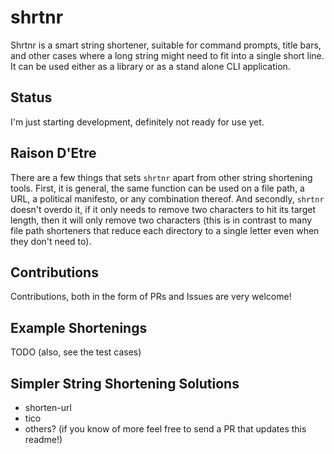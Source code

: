 # shrtnr
Shrtnr is a smart string shortener, suitable for command prompts, title bars, and other cases where
a long string might need to fit into a single short line.  It can be used either as a library or as
a stand alone CLI application.

## Status
I'm just starting development, definitely not ready for use yet.

## Raison D'Etre
There are a few things that sets `shrtnr` apart from other string shortening tools.  First, it is
general, the same function can be used on a file path, a URL, a political manifesto, or any
combination thereof.  And secondly, `shrtnr` doesn't overdo it, if it only needs to remove two
characters to hit its target length, then it will only remove two characters (this is in contrast
to many file path shorteners that reduce each directory to a single letter even when they don't
need to).

## Contributions
Contributions, both in the form of PRs and Issues are very welcome!

## Example Shortenings
TODO
(also, see the test cases)

## Simpler String Shortening Solutions
* shorten-url
* tico
* others? (if you know of more feel free to send a PR that updates this readme!)
